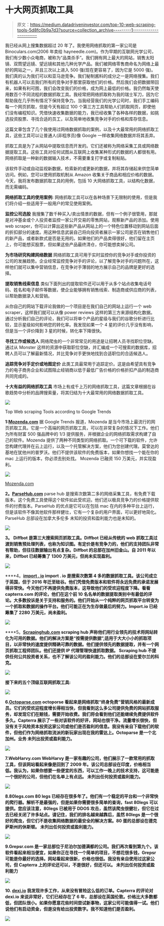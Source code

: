 # 十大网页抓取工具

> 原文：<https://medium.datadriveninvestor.com/top-10-web-scraping-tools-5d8fc0b9a7d3?source=collection_archive---------1----------------------->

我已经从网上搜集数据超过 20 年了。我使用网络抓取的第一家公司是 Binoculars.com(2006 年卖给 hayneedle.com)。作为早期的互联网光学公司，我们有少数小众电商，被称为“品类杀手”。我们拥有网上最大的网站，销售太阳镜、双筒望远镜、望远镜和其他几种光学产品。我们被网络零售商命名为网络上最好的网站之一，并且三次以上进入 500 强(现在更容易了，因为它是 5000 强)。我们真的认为我们可以和亚马逊竞争。我们秘制酱料的成分之一是网络搜集。我们有机器人可以去我们所有的竞争对手那里获取他们的价格。然后我们会把数据带回来，如果有利可图，我们会改变我们的价格，成为网上最低的价格。我仍然每天使用数百个不同流程的数据抓取工具。我经常把网络抓取称为我的瑞士军刀，因为它帮助我在几乎所有情况下保持竞争力。当我经营我们的光学公司时，我们手工编码每一个网页抓取，但是今天有超过 100 个第三方工具帮助人们抓取网页，即使他们没有编程知识。凭借快速收集数据的能力，我已经收集了各种各样的数据，如挑选投资股票、寻找合适的员工，以及简单地收集竞争对手的价格和库存信息。

这篇文章包含了几个我使用过网络数据抓取的案例，以及十大最常用的网络抓取工具，这些工具可以让普通人(非程序员)像 Google 一样收集网络数据并将其丢弃。

抓取工具是为了从网站中提取信息而开发的。它们还被称为网络采集工具或网络数据提取工具。这些工具对任何试图从互联网上收集某种形式的数据的人都很有用。网络抓取是一种新的数据输入技术，不需要重复打字或复制粘贴。

该软件手动或自动监视新数据，检索新的或更新的数据，并将其存储起来供您简单访问。例如，您可以使用抓取机制从 Amazon 收集关于商品和相应价格的数据。今天，我将发布数据抓取工具的用例，包括 10 大网络抓取工具，以结构化数据，而无需编码。

**网络抓取工具的使用案例:**
网络抓取工具可以在各种场景下无限制的使用，但是我们将介绍一些适用于一般用户的常见使用案例。

**监控公司选股**
我搜集了数千种买入/卖出情景的数据，但有一个例子很管用，那就是对冲基金或个人投资者监控一家公开交易的零售网站，观察新产品的添加。使用 web scraper，你可以计算出这些新产品从网站上的一个特色位置移动到网站后面的折扣部分的速度。用这种信息武装自己将向投资者展示一家公司是否在销售他们的新产品，或者新款式是否是无用的。如果他们的产品卖得很好，他们留在主页上，你可能想买股票，但如果这些产品最终清仓，你可能想卖掉公司。

**为市场研究构建网络数据**
网络抓取工具可用于实时监控你的竞争对手或你投资的公司的发展趋势。企业经常监控竞争对手的评论，以了解竞争对手的问题所在，这样他们就可以集中营销信息，在竞争对手薄弱的地方展示自己的品牌是更好的选择。

**提取销售线索信息**
类似下面列出的提取软件还可以用于从多个站点收集电话号码、姓名和电子邮件等数据，使企业能够拥有销售线索、制造商或供应商的列表，以帮助数据录入和营销。

从你自己的网站下载评论我做的一个项目是在我们自己的网站上运行一个 web scraper，这样我们就可以从像 power reviews 这样的第三方来源结构化数据。通过分析我们自己的评论，我们可以将单个产品的星级与我们的谷歌分析进行比较，显示星级如何影响您的转化率。我发现如果一个 4 星的评价几乎没有影响，但是当一个评价降到 3 星的时候，转化率下降很快。

**寻找工作或候选人**
网络爬虫的一个非常常见的用途是让招聘人员寻找职位空缺。通过从 Monster 这样的资源中获取职位空缺，并汇编成一个可搜索的数据库，招聘人员可以了解最新情况，并比竞争对手更快地找到合适职位的合适候选人。

**追踪竞争对手定价或地图定价**
此类工具最常用于追踪定价。这是由希望具有竞争力的电子商务企业和试图阻止经销商以低于最低广告价格的价格折扣产品的制造商共同完成的。

**十大有益的网络抓取工具**
市场上有成千上万的网络抓取工具，这篇文章根据在谷歌趋势中分析的品牌搜索量，将其归结为十大最常用的网络数据抓取工具。

![](img/b7d4bc85f038658c6206a46e96562082.png)

Top Web scraping Tools according to Google Trends

**1:**[**Mozenda.com**](https://www.mozenda.com/?utm_source=medium&utm_medium=WebScraperTools)
据 Google Trends 报道，Mozenda 是当今市场上最流行的网页抓取工具。它是一个高端的网页抓取工具，可以在非常复杂的情况下工作。他们为所有财富 500 强品牌中的 1/3 提供服务，并根据企业的网络抓取需求构建了自己的软件。Mozenda 提供了两种不同类型的网络抓取。一个可下载的软件，允许您构建代理并在云上运行，以及一个托管解决方案，他们为您创建代理。莫曾达的基地在犹他州的普罗沃。他们不提供该软件的免费版本，如果你想找一个能在你的 mac 上运行的版本，你必须去别处找。
Mozenda 已融资 150 万美元，并实现盈利。

![](img/ac33d175d873891e1ff8c4f6021d972d.png)

[Mozenda.com](http://mozenda.com)

**2。**[**ParseHub.com**](http://ParseHub.com)
parse hub 是搜索次数第二多的网络采集工具，有免费下载版本。这个免费工具使得这个软件如此受欢迎。他们还以极具竞争力的价格提供软件的付费版本。ParseHub 的优点是它可以在包括 mac 在内的多种平台上运行，但是该软件不像其他软件那样健壮，它有一个复杂的用户界面，可以更好地简化。ParseHub 总部设在加拿大多伦多
未知的投资和盈利能力也是未知的。

![](img/ff83e7a6e85fac47b765f3882e737fa4.png)

**3。**[](http://Diffbot.com) **Diffbot 是第三大搜索网页抓取工具。Diffbot 已经从传统的 web 抓取工具过渡到销售预处理列表，也称为知识图。有定价是有竞争力的，他们的支持团队非常有帮助，但往往数据输出有点复杂。Diffbot 的总部在加州旧金山。自 2011 年以来，Diffbot 已经筹集了 1300 万美元，但尚未实现盈利。**

**![](img/36e429baa42e113194a804798b44aaf6.png)**

****4。**[**import . io**](http://Import.io)
import . io 是搜索次数第 4 多的数据抓取工具。该公司成立于英国，但于 2016 年迁至硅谷。他们凭借免费版本和软件将永远免费的承诺发展得非常快。今天他们不再提供免费版本，这导致他们的受欢迎程度下降。看看 capterra.com 的评论，他们在这个前 10 名名单的数据提取类别中有最低的评论。大多数投诉是关于支持和服务的。他们开始从一个纯粹的网页抓取平台转变为一个抓取和数据的操作平台。他们可能正在为生存做最后的努力。Import.io 已经筹集了 2280 万美元，尚未盈利。**

**![](img/5de7e589372e18f0ab9181c8ddbc4b9a.png)**

****5。**[**Scrapinghub.com**](http://Scrapinghub.com)
scraping hub 声称他们用行业领先的技术将网站转化为可用的数据。他们的解决方案是“按需提供数据”,适用于大大小小的抓取项目，以非常快的速度提供精确可靠的数据。他们提供领先的数据提取，并有一个网页抓取工程师团队。他们还提供 IP 代理管理快速抓取数据。
Scraping hub 不提供任何公共投资者关系，也不了解该公司的盈利能力。他们的总部设在爱尔兰的科克。**

**![](img/255a1490959a6786d63c606bd37d4007.png)**

**接下来的五个顶级互联网抓取工具:**

**![](img/4a5226b87213177ccf7a286b9746cee4.png)**

**6.[Octoparse.com](http://Octoparse.com)
octoporse 看起来是网络抓取“终身免费”营销风格的最新成员。它们的受欢迎程度增长得相当快，但我看到这么多公司提供免费的网站抓取服务，却发现它们在赔钱，需要开始收费。我们将会看到他们还能继续免费提供软件多久。Capterra 展示了一些对该软件的好评，网站也很干净。流量增长很快，但没有关于风险资本投资这家公司或他们是否盈利的信息。我没有亲自下载他们的软件，但他们作为网络抓取流派的新玩家出现在我的雷达上。Octoparse 是一个北加州。业务
未列出投资或盈利能力。**

**![](img/8a8ff8c2bb1ab7ae20272cb29117792d.png)**

**7.WebHarvy.com
WebHarvy 是一家有趣的公司，他们展示了一款常用的抓取工具，但该网站看起来像是回到了 2009 年。该公司总部设在印度，价格相当低。我认为，如果你想要一些便宜的东西，可以工作一晚上的技术支持，这可能是一个很好的公司，但他们在名单上有点远。
未列出任何投资或盈利能力。**

**![](img/71ace07afcd0241a7da70e4e58914cb8.png)**

**8.80legs.com
80 legs 已经存在很多年了。他们有一个稳定的平台和一个非常快的爬行器。解析不是最强的，但是如果你需要很多简单的查询，fast 80legs 可以提供。您应该注意，80legs 已被用于 DDOS 攻击，虽然该爬虫很健壮，但它在过去已经关闭了许多站点。请记住，我们的排名越来越靠后，虽然 80legs 是一个很好的爬虫，但它们不是收集网络数据的最安全的解决方案。80 蛋的总部设在德克萨斯州的休斯顿。
未列出任何投资或盈利能力。**

**![](img/0ebdabfeb08544774423d15db2cac579.png)**

**9.Grepsr.com 是一家总部位于尼泊尔加德满都的公司。我们再次看到第九个。该软件看起来相当便宜，如果你正在寻找一个简单的项目，不想花很多钱，Grepsr 可能是你最好的选择。网站看起来很新，价格也很低。我没有亲自使用过这家公司，但 Capterra 上的评论还可以，不是很好，但还可以。
未列出任何投资或盈利能力**

**![](img/59fe77ef2bd920991d5d378454860c70.png)**

**10. [dexi.io](http://dexi.io) 我发现许多工作，从来没有冒险这么低的订单。Capterra 的评论对 dexi.io 来说非常好，它们已经存在了 6 年，总部设在英国伦敦。价格比大多数都低，但团队很小。如果你愿意花些时间尝试新事物，这家公司可能值得一试。他们说他们有启动资金，但是没有给出投资数字。我不知道他们是否盈利。**

**![](img/2ddcbe37e533506ff757291de4098ea0.png)**